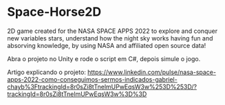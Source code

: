 # Space-Horse2D
2D game created for the NASA SPACE APPS 2022 to explore and conquer new variables stars, understand how the night sky works having fun and absorving knowledge, by using NASA and affiliated open source data!

Abra o projeto no Unity e rode o script em C#, depois simule o jogo. 

Artigo explicando o projeto: https://www.linkedin.com/pulse/nasa-space-apps-2022-como-conseguimos-sermos-indicados-gabriel-chayb%3FtrackingId=8r0sZi8tTnelmUPwEqsW3w%253D%253D/?trackingId=8r0sZi8tTnelmUPwEqsW3w%3D%3D


